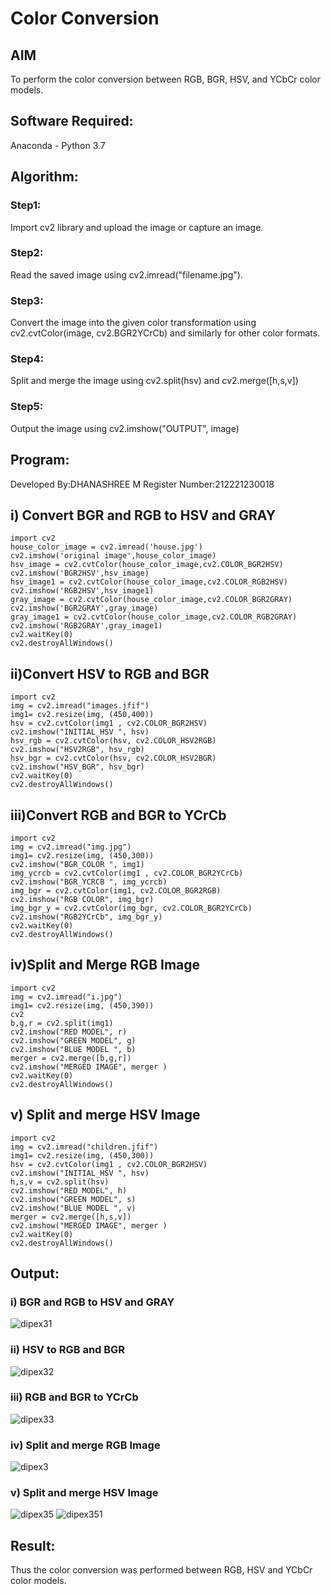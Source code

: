 # Color Conversion
## AIM
To perform the color conversion between RGB, BGR, HSV, and YCbCr color models.

## Software Required:
Anaconda - Python 3.7

## Algorithm:
### Step1:
Import cv2 library and upload the image or capture an image.

### Step2:
Read the saved image using cv2.imread("filename.jpg").

### Step3:
Convert the image into the given color transformation using cv2.cvtColor(image, cv2.BGR2YCrCb) and similarly for other color formats.

### Step4:
Split and merge the image using cv2.split(hsv) and cv2.merge([h,s,v])

### Step5:
Output the image using cv2.imshow("OUTPUT", image)

## Program:

Developed By:DHANASHREE M
Register Number:212221230018

## i) Convert BGR and RGB to HSV and GRAY
```
import cv2
house_color_image = cv2.imread('house.jpg')
cv2.imshow('original image',house_color_image)
hsv_image = cv2.cvtColor(house_color_image,cv2.COLOR_BGR2HSV)
cv2.imshow('BGR2HSV',hsv_image)
hsv_image1 = cv2.cvtColor(house_color_image,cv2.COLOR_RGB2HSV)
cv2.imshow('RGB2HSV',hsv_image1)
gray_image = cv2.cvtColor(house_color_image,cv2.COLOR_BGR2GRAY)
cv2.imshow('BGR2GRAY',gray_image)
gray_image1 = cv2.cvtColor(house_color_image,cv2.COLOR_RGB2GRAY)
cv2.imshow('RGB2GRAY',gray_image1)
cv2.waitKey(0)
cv2.destroyAllWindows()

```

## ii)Convert HSV to RGB and BGR
```
import cv2
img = cv2.imread("images.jfif")
img1= cv2.resize(img, (450,400))
hsv = cv2.cvtColor(img1 , cv2.COLOR_BGR2HSV)
cv2.imshow("INITIAL_HSV ", hsv)
hsv_rgb = cv2.cvtColor(hsv, cv2.COLOR_HSV2RGB)
cv2.imshow("HSV2RGB", hsv_rgb)
hsv_bgr = cv2.cvtColor(hsv, cv2.COLOR_HSV2BGR)
cv2.imshow("HSV_BGR", hsv_bgr)
cv2.waitKey(0)
cv2.destroyAllWindows()

```

## iii)Convert RGB and BGR to YCrCb
```
import cv2
img = cv2.imread("img.jpg")
img1= cv2.resize(img, (450,300))
cv2.imshow("BGR_COLOR ", img1)
img_ycrcb = cv2.cvtColor(img1 , cv2.COLOR_BGR2YCrCb)
cv2.imshow("BGR_YCRCB ", img_ycrcb)
img_bgr = cv2.cvtColor(img1, cv2.COLOR_BGR2RGB)
cv2.imshow("RGB COLOR", img_bgr)
img_bgr_y = cv2.cvtColor(img_bgr, cv2.COLOR_BGR2YCrCb)
cv2.imshow("RGB2YCrCb", img_bgr_y)
cv2.waitKey(0)
cv2.destroyAllWindows()
```

## iv)Split and Merge RGB Image
```
import cv2
img = cv2.imread("i.jpg")
img1= cv2.resize(img, (450,390))
cv2
b,g,r = cv2.split(img1)
cv2.imshow("RED MODEL", r)
cv2.imshow("GREEN MODEL", g)
cv2.imshow("BLUE MODEL ", b)
merger = cv2.merge([b,g,r])
cv2.imshow("MERGED IMAGE", merger )
cv2.waitKey(0)
cv2.destroyAllWindows()
```

## v) Split and merge HSV Image
```
import cv2
img = cv2.imread("children.jfif")
img1= cv2.resize(img, (450,300))
hsv = cv2.cvtColor(img1 , cv2.COLOR_BGR2HSV)
cv2.imshow("INITIAL_HSV ", hsv)
h,s,v = cv2.split(hsv)
cv2.imshow("RED MODEL", h)
cv2.imshow("GREEN MODEL", s)
cv2.imshow("BLUE MODEL ", v)
merger = cv2.merge([h,s,v])
cv2.imshow("MERGED IMAGE", merger )
cv2.waitKey(0)
cv2.destroyAllWindows()
```
## Output:
### i) BGR and RGB to HSV and GRAY
![dipex31](https://user-images.githubusercontent.com/94165415/228332594-70ac164c-59cb-4525-8e3c-549dafe32a90.png)

### ii) HSV to RGB and BGR
![dipex32](https://user-images.githubusercontent.com/94165415/228332646-8fda8c57-be92-4b89-b249-0cf19c0df4b6.png)


### iii) RGB and BGR to YCrCb
![dipex33](https://user-images.githubusercontent.com/94165415/228333318-a0456d9c-8ca6-4915-b156-ce59e1d327b0.png)


### iv) Split and merge RGB Image
![dipex3](https://user-images.githubusercontent.com/94165415/228333402-fba20587-deb2-44d7-a555-97a07e72fe11.png)

### v) Split and merge HSV Image
![dipex35](https://user-images.githubusercontent.com/94165415/228333474-e2b8382d-0c50-4b6e-90a2-ecddffde7a0e.png)
![dipex351](https://user-images.githubusercontent.com/94165415/228333515-8089fa42-75a3-4b3b-94f9-6eeb877bdec2.png)


## Result:
Thus the color conversion was performed between RGB, HSV and YCbCr color models.
